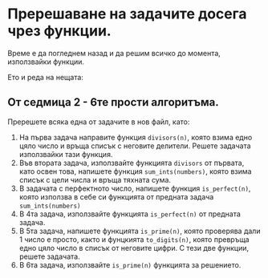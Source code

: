 # Пререшаване на задачите досега чрез функции.

Време е да погледнем назад и да решим всичко до момента, използвайки функции.

Ето и реда на нещата:

## От седмица 2 - 6те прости алгоритъма.

Пререшете всяка една от задачите в нов файл, като:

1. На първа задача направите функция `divisors(n)`, която взима едно цяло число и връща списък с неговите делители. Решете задачата използвайки тази функция.
2. Във втората задача, използвайте функцията `divisors` от първата, като освен това, напишете функция `sum_ints(numbers)`, която взима списък с цели числа и връща тяхната сума.
3. В задачата с перфектното число, напишете функция `is_perfect(n)`, която използва в себе си функцията от предната задача `sum_ints(numbers)`
4. В 4та задача, използвайте функцията `is_perfect(n)` от предната задача.
5. В 5та задача, напишете функцията `is_prime(n)`, която проверява дали 1 число е просто, както и фунцкията `to_digits(n)`, която превръща едно цяло число в списък от неговите цифри. С тези две функции, решете задачата.
6. В 6та задача, използвайте `is_prime(n)` функцията за решението.


